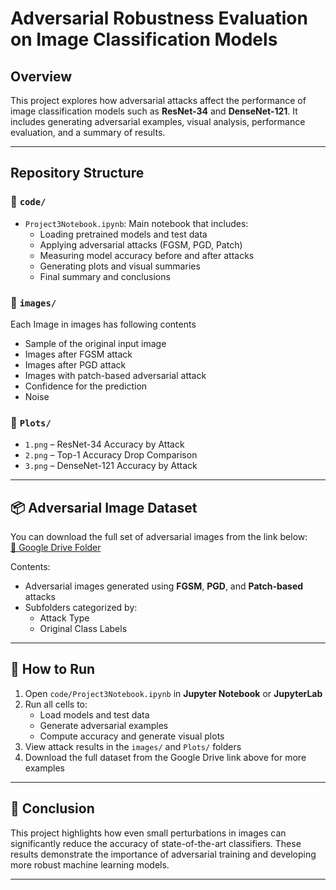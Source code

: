# Adversarial Robustness Evaluation on Image Classification Models

## Overview
This project explores how adversarial attacks affect the performance of image classification models such as **ResNet-34** and **DenseNet-121**. It includes generating adversarial examples, visual analysis, performance evaluation, and a summary of results.

---

## Repository Structure

### 📁 `code/`
- `Project3Notebook.ipynb`: Main notebook that includes:
  - Loading pretrained models and test data
  - Applying adversarial attacks (FGSM, PGD, Patch)
  - Measuring model accuracy before and after attacks
  - Generating plots and visual summaries
  - Final summary and conclusions

### 📁 `images/`
Each Image in images has following contents 
-   Sample of the original input image  
- Images after FGSM attack  
- Images after PGD attack  
- Images with patch-based adversarial attack
- Confidence for the prediction
- Noise

### 📁 `Plots/`
- `1.png` – ResNet-34 Accuracy by Attack  
- `2.png` – Top-1 Accuracy Drop Comparison
- `3.png` – DenseNet-121 Accuracy by Attack 

---

## 📦 Adversarial Image Dataset

You can download the full set of adversarial images from the link below:  
[🔗 Google Drive Folder](https://drive.google.com/drive/u/0/folders/1RugxPkkJcx47wv3hybuk-pYU712bOwEg)

Contents:
- Adversarial images generated using **FGSM**, **PGD**, and **Patch-based** attacks
- Subfolders categorized by:
  - Attack Type
  - Original Class Labels

---

## 🚀 How to Run

1. Open `code/Project3Notebook.ipynb` in **Jupyter Notebook** or **JupyterLab**
2. Run all cells to:
   - Load models and test data
   - Generate adversarial examples
   - Compute accuracy and generate visual plots
3. View attack results in the `images/` and `Plots/` folders
4. Download the full dataset from the Google Drive link above for more examples

---

## 🧠 Conclusion

This project highlights how even small perturbations in images can significantly reduce the accuracy of state-of-the-art classifiers. These results demonstrate the importance of adversarial training and developing more robust machine learning models.

---
